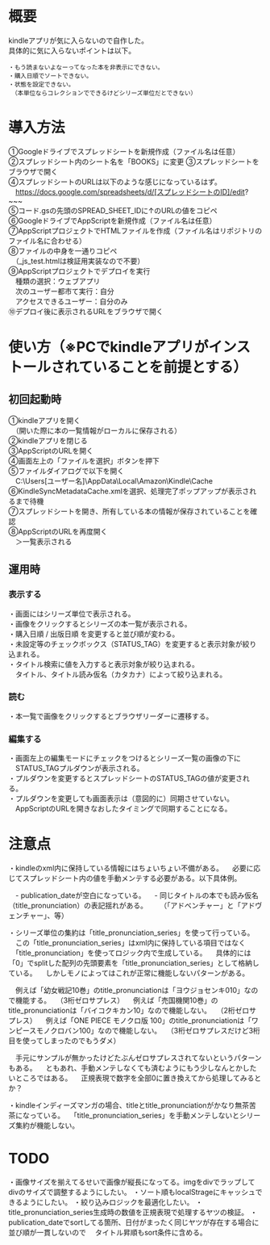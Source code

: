 # 概要
kindleアプリが気に入らないので自作した。  
具体的に気に入らないポイントは以下。  

```  
・もう読まないよなーってなった本を非表示にできない。  
・購入日順でソートできない。  
・状態を設定できない。  
　（本単位ならコレクションでできるけどシリーズ単位だとできない）  
```

# 導入方法
①Googleドライブでスプレッドシートを新規作成（ファイル名は任意）  
②スプレッドシート内のシート名を「BOOKS」に変更
③スプレッドシートをブラウザで開く  
④スプレッドシートのURLは以下のような感じになっているはず。  
　https://docs.google.com/spreadsheets/d/[スプレッドシートのID]/edit?~~~  
⑤コード.gsの先頭のSPREAD_SHEET_IDに↑のURLの値をコピペ  
⑥GoogleドライブでAppScriptを新規作成（ファイル名は任意）  
⑦AppScriptプロジェクトでHTMLファイルを作成（ファイル名はリポジトリのファイル名に合わせる）  
⑧ファイルの中身を一通りコピペ  
　（\_js_test.htmlは検証用実装なので不要）  
⑨AppScriptプロジェクトでデプロイを実行  
　種類の選択：ウェブアプリ  
　次のユーザー都市て実行：自分  
　アクセスできるユーザー：自分のみ  
⑩デプロイ後に表示されるURLをブラウザで開く  

# 使い方（※PCでkindleアプリがインストールされていることを前提とする）
## 初回起動時
①kindleアプリを開く  
　（開いた際に本の一覧情報がローカルに保存される）  
②kindleアプリを閉じる  
③AppScriptのURLを開く  
④画面左上の「ファイルを選択」ボタンを押下  
⑤ファイルダイアログで以下を開く  
　C:\Users\[ユーザー名]\AppData\Local\Amazon\Kindle\Cache  
⑥KindleSyncMetadataCache.xmlを選択、処理完了ポップアップが表示されるまで待機  
⑦スプレッドシートを開き、所有している本の情報が保存されていることを確認  
⑧AppScriptのURLを再度開く  
　＞一覧表示される  

## 運用時
### 表示する
・画面にはシリーズ単位で表示される。  
・画像をクリックするとシリーズの本一覧が表示される。  
・購入日順 / 出版日順 を変更すると並び順が変わる。  
・未設定等のチェックボックス（STATUS_TAG）を変更すると表示対象が絞り込まれる。  
・タイトル検索に値を入力すると表示対象が絞り込まれる。  
　タイトル、タイトル読み仮名（カタカナ）によって絞り込まれる。  

### 読む
・本一覧で画像をクリックするとブラウザリーダーに遷移する。  

### 編集する
・画面左上の編集モードにチェックをつけるとシリーズ一覧の画像の下に  
　STATUS_TAGプルダウンが表示される。  
・プルダウンを変更するとスプレッドシートのSTATUS_TAGの値が変更される。  
・プルダウンを変更しても画面表示は（意図的に）同期させていない。  
　AppScriptのURLを開きなおしたタイミングで同期することになる。  

# 注意点
・kindleのxml内に保持している情報にはちょいちょい不備がある。
　必要に応じてスプレッドシート内の値を手動メンテする必要がある。以下具体例。

　- publication_dateが空白になっている。
　- 同じタイトルの本でも読み仮名（title_pronunciation）の表記揺れがある。
　　（「アドベンチャー」と「アドヴェンチャー」、等）

・シリーズ単位の集約は「title_pronunciation_series」を使って行っている。
　この「title_pronunciation_series」はxml内に保持している項目ではなく
　「title_pronunciation」を使ってロジック内で生成している。
　具体的には「0」でsplitした配列の先頭要素を「title_pronunciation_series」として格納している。
　しかしモノによってはこれが正常に機能しないパターンがある。

　例えば「幼女戦記10巻」のtitle_pronunciationは「ヨウジョセンキ010」なので機能する。
　（3桁ゼロサプレス）
　例えば「売国機関10巻」のtitle_pronunciationは「バイコクキカン10」なので機能しない。
　（2桁ゼロサプレス）
　例えば「ONE PIECE モノクロ版 100」のtitle_pronunciationは「ワンピースモノクロバン100」なので機能しない。
　（3桁ゼロサプレスだけど3桁目を使ってしまったのでもうダメ）

　手元にサンプルが無かったけどたぶんゼロサプレスされてないというパターンもある。
　ともあれ、手動メンテしなくても済むようにもう少しなんとかしたいところではある。
　正規表現で数字を全部0に置き換えてから処理してみるとか？

・kindleインディーズマンガの場合、titleとtitle_pronunciationがかなり無茶苦茶になっている。
　「title_pronunciation_series」を手動メンテしないとシリーズ集約が機能しない。

# TODO
・画像サイズを揃えてるせいで画像が縦長になってる。imgをdivでラップしてdivのサイズで調整するようにしたい。
・ソート順もlocalStrageにキャッシュできるようにしたい。
・絞り込みロジックを最適化したい。
・title_pronunciation_series生成時の数値を正規表現で処理するヤツの検証。
・publication_dateでsortしてる箇所、日付がまったく同じヤツが存在する場合に並び順が一貫しないので
　タイトル昇順もsort条件に含める。